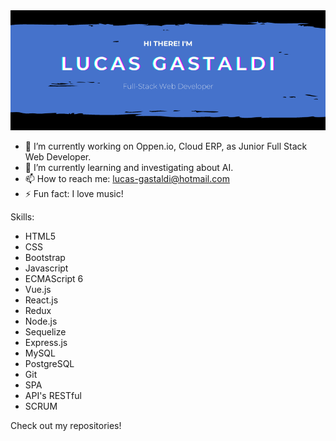 <img src="https://github.com/lucasgastaldi/lucasgastaldi/blob/main/Lucas-gastaldi.png" alt="banner">

- 🔭 I’m currently working on Oppen.io, Cloud ERP, as Junior Full Stack Web Developer.
- 🌱 I’m currently learning and investigating about AI.
- 📫 How to reach me: lucas-gastaldi@hotmail.com
- ⚡ Fun fact: I love music!

Skills:
- HTML5
- CSS
- Bootstrap
- Javascript
- ECMAScript 6
- Vue.js
- React.js
- Redux
- Node.js
- Sequelize
- Express.js
- MySQL
- PostgreSQL
- Git
- SPA
- API's RESTful
- SCRUM

Check out my repositories!
